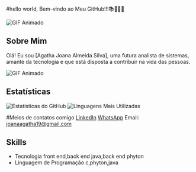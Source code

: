 #hello world, Bem-vindo ao Meu GitHub!!!📚👩🏼‍💻

![GIF Animado](https://i.pinimg.com/originals/21/11/61/21116158daaeb1459b4ec0758505e1ad.gif)


## Sobre Mim
Olá! Eu sou [Agatha Joana Almeida Silva], uma futura analista de sistemas, amante da tecnologia e que está disposta a contribuir na vida das pessoas.

![GIF Animado](https://centraldecursos.com/wp-content/uploads/2015/12/apresentacao-power-point-74.gif)


## Estatísticas
![Estatísticas do GitHub](https://github-readme-stats.vercel.app/api?username=AgathaAlmeida7&show_icons=true&theme=radical)
![Linguagens Mais Utilizadas](https://github-readme-stats.vercel.app/api/top-langs/?username=AgathaAlmeida7&layout=compact&theme=radical)



#Meios de contatos comigo
[LinkedIn](https://www.linkedin.com/in/agathaalmeiida7)
 [WhatsApp](https://wa.me/5581991896620)
Email: [joanaagatha19@gmail.com](mailto:joanaagatha19@gmail.com)


## Skills

- Tecnologia front end,back end java,back end phyton
- Linguagem de Programação c,phyton,java



